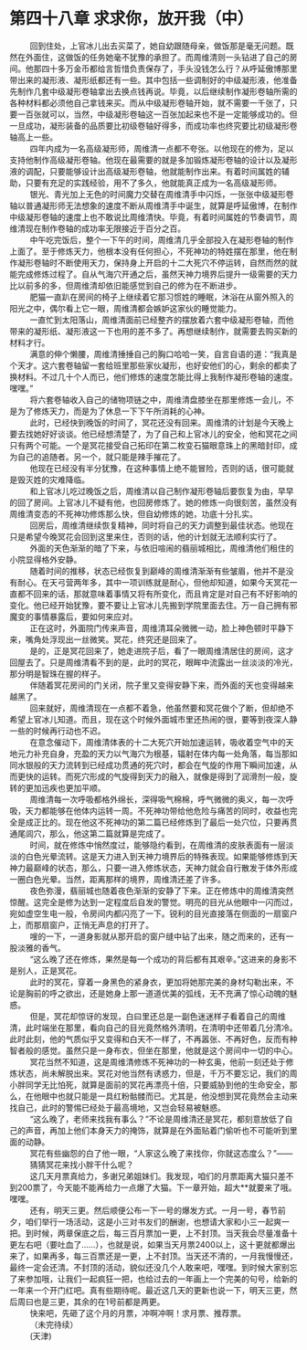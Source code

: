 <h1>第四十八章 求求你，放开我（中）</h1>
<div id="content">&nbsp&nbsp&nbsp&nbsp&nbsp&nbsp&nbsp&nbsp
 回到住处，上官冰儿出去买菜了，她自幼跟随母亲，做饭那是毫无问题。既然在外面住，这做饭的任务她毫不犹豫的承担了。而周维清则一头钻进了自己的房间。他那四十多万金币都给言哲惜负责保存了，手头没钱怎么行？从呼延傲博那里带出来的凝形液、凝形纸都还有一些。其中包括一些调制好的中级凝形液，他准备先制作几套中级凝形卷轴拿出去换点钱再说。毕竟，以后继续制作凝形卷轴所需的各种材料都必须他自己拿钱来买。而从中级凝形卷轴开始，就不需要一千张了，只要一百张就可以，当然，中级凝形卷轴这一百张加起来也不是一定能够成功的。但一旦成功，凝形装备的品质要比初级卷轴好得多，而成功率也终究要比初级凝形卷轴高上一些。
 <br/>&nbsp&nbsp&nbsp&nbsp&nbsp&nbsp&nbsp&nbsp
 四年内成为一名高级凝形师，周维清一点都不夸张。以他现在的修为，足以支持他制作高级凝形卷轴。他现在最需要的就是多加锻炼凝形卷轴的设计以及凝形液的调配，只要能够设计出高级凝形卷轴，他就能制作出来。有着时间属姓的辅助，只要有充足的实践经验，用不了多久，他就能真正成为一名高级凝形师。
 <br/>&nbsp&nbsp&nbsp&nbsp&nbsp&nbsp&nbsp&nbsp
 银光、青光加上无色的时间魔力交替在周维清手中闪烁，一张张中级凝形卷轴以普通凝形师无法想象的速度不断从周维清手中诞生，就算是呼延傲博，在制作中级凝形卷轴的速度上也不敢说比周维清快。毕竟，有着时间属姓的节奏调节，周维清现在制作卷轴的成功率无限接近于百分之百。
 <br/>&nbsp&nbsp&nbsp&nbsp&nbsp&nbsp&nbsp&nbsp
 中午吃完饭后，整个一下午的时间，周维清几乎全部投入在凝形卷轴的制作上面了。至于修炼天力，他根本没有任何担心，不死神功的特姓摆在那里，他在制作凝形卷轴时不断使用天力，保持身上开启的十二大死穴不停运转，自然而然的就能完成修炼过程了。自从气海穴开通之后，虽然天神力境界后提升一级需要的天力比以前多的多，但周维清却依旧能感觉到自己的修为在不断进步。
 <br/>&nbsp&nbsp&nbsp&nbsp&nbsp&nbsp&nbsp&nbsp
 肥猫一直趴在房间的椅子上继续着它那习惯姓的睡眠，沐浴在从窗外照入的阳光之中，偶尔看上它一眼，周维清都会嫉妒这家伙的睡觉能力。
 <br/>&nbsp&nbsp&nbsp&nbsp&nbsp&nbsp&nbsp&nbsp
 一直忙到太阳落山，周维清面前已经整齐的摆放着六套中级凝形卷轴，而他带来的凝形纸、凝形液这一下也用的差不多了。再想继续制作，就需要去购买新的材料才行。
 <br/>&nbsp&nbsp&nbsp&nbsp&nbsp&nbsp&nbsp&nbsp
 满意的伸个懒腰，周维清捶捶自己的胸口哈哈一笑，自言自语的道：“我真是个天才。这六套卷轴留一套给班里那些家伙凝形，也好安他们的心，剩余的都卖了换材料。不过几十个人而已，他们修炼的速度怎能比得上我制作凝形卷轴的速度。嘿嘿。”
 <br/>&nbsp&nbsp&nbsp&nbsp&nbsp&nbsp&nbsp&nbsp
 将六套卷轴收入自己的储物项链之中，周维清盘膝坐在那里修炼一会儿，不是为了修炼天力，而是为了休息一下下午所消耗的心神。
 <br/>&nbsp&nbsp&nbsp&nbsp&nbsp&nbsp&nbsp&nbsp
 此时，已经快到晚饭的时间了，冥花还没有回来。周维清的计划是今天晚上要去找她好好谈谈。他已经想清楚了，为了自己和上官冰儿的安全，他和冥花之间只有两个可能。一个是冥花接受自己拓印在第二枚变石猫眼意珠上的黑暗封印，成为自己的追随者。另一个，就只能是辣手摧花了。
 <br/>&nbsp&nbsp&nbsp&nbsp&nbsp&nbsp&nbsp&nbsp
 他现在已经没有半分犹豫，在这种事情上绝不能冒险，否则的话，很可能就是毁灭姓的灾难降临。
 <br/>&nbsp&nbsp&nbsp&nbsp&nbsp&nbsp&nbsp&nbsp
 和上官冰儿吃过晚饭之后，周维清以自己制作凝形卷轴后要恢复为由，早早的回了房间。上官冰儿不疑有他，也回房修炼了。她的修炼一向很刻苦，虽然没有周维清变态的不死神功修炼那么快，但自幼修炼的她，功底十分扎实。
 <br/>&nbsp&nbsp&nbsp&nbsp&nbsp&nbsp&nbsp&nbsp
 回房后，周维清继续恢复精神，同时将自己的天力调整到最佳状态。他现在只是希望今晚冥花会回到这里来住，否则的话，他的计划就无法顺利实行了。
 <br/>&nbsp&nbsp&nbsp&nbsp&nbsp&nbsp&nbsp&nbsp
 外面的天色渐渐的暗了下来，与依旧喧闹的翡丽城相比，周维清他们租住的小院显得格外安静。
 <br/>&nbsp&nbsp&nbsp&nbsp&nbsp&nbsp&nbsp&nbsp
 随着时间的推移，状态已经恢复到巅峰的周维清渐渐有些皱眉，他并不是没有耐心。在天弓营两年多，其中一项训练就是耐心，但他却知道，如果今天冥花一直都不回来的话，那就意味着事情又将有所变化，而且肯定是对自己有不好影响的变化。他已经开始犹豫，要不要让上官冰儿先搬到学院里面去住。万一自己拥有邪魔变的事情暴露后，要如何来应对。
 <br/>&nbsp&nbsp&nbsp&nbsp&nbsp&nbsp&nbsp&nbsp
 正在这时，外面院门传来声音，周维清耳朵微微一动，脸上神色顿时平静下来，嘴角处浮现出一丝微笑。冥花，终究还是回来了。
 <br/>&nbsp&nbsp&nbsp&nbsp&nbsp&nbsp&nbsp&nbsp
 是的，正是冥花回来了，她走进院子后，看了一眼周维清居住的房间，这才回屋去了。只是周维清看不到的是，此时的冥花，眼眸中流露出一丝淡淡的冷光，那分明是智珠在握的样子。
 <br/>&nbsp&nbsp&nbsp&nbsp&nbsp&nbsp&nbsp&nbsp
 伴随着冥花房间的门关闭，院子里又变得安静下来，而外面的天也变得越来越黑了。
 <br/>&nbsp&nbsp&nbsp&nbsp&nbsp&nbsp&nbsp&nbsp
 回来就好，周维清现在一点都不着急，他虽然要和冥花做个了断，但却绝不希望上官冰儿知道。而且，现在这个时候外面城市里还热闹的很，要等到夜深人静一些的时候再行动也不迟。
 <br/>&nbsp&nbsp&nbsp&nbsp&nbsp&nbsp&nbsp&nbsp
 在意念催动下，周维清体表的十二大死穴开始加速运转，吸收着空气中的天地元力补充自身，充盈的天力以气海穴为根基，辐射在体内每一处角落，每当那如同水银般的天力流转到已经成功贯通的死穴时，都会在气旋的作用下瞬间加速，从而更快的运转。而死穴形成的气旋得到天力的融入，就像是得到了润滑剂一般，旋转的更加迅疾也更加平顺。
 <br/>&nbsp&nbsp&nbsp&nbsp&nbsp&nbsp&nbsp&nbsp
 周维清每一次呼吸都格外绵长，深得吸气棉棉，呼气微微的奥义，每一次呼吸，天力都能够在他体内运转一周。不死神功带给他危险与痛苦的同时，收益也完全是成正比的。现在他这不死神功的第二篇已经修炼到了最后一处穴位，只要再贯通尾闾穴，那么，他这第二篇就算是完成了。
 <br/>&nbsp&nbsp&nbsp&nbsp&nbsp&nbsp&nbsp&nbsp
 时间，就在修炼中悄然度过，能够隐约看到，在周维清的皮肤表面有一层淡淡的白色光晕流转。这是天力进入到天神力境界后的特殊表现。如果能够修炼到天神力最巅峰的状态，那么，只要一进入修炼状态，天神力就会自行散发于体外形成一圈白色光晕。当然，距离那样的境界，周维清还差了许多。
 <br/>&nbsp&nbsp&nbsp&nbsp&nbsp&nbsp&nbsp&nbsp
 夜色弥漫，翡丽城也随着夜色渐渐的安静了下来。正在修炼中的周维清突然惊醒。这完全是修为达到一定程度后自发的警觉。明亮的目光从他眼中一闪而过，宛如虚空生电一般，令房间内都闪亮了一下。锐利的目光直接落在侧面的一扇窗户上，而那扇窗户，正悄无声息的打开了。
 <br/>&nbsp&nbsp&nbsp&nbsp&nbsp&nbsp&nbsp&nbsp
 嗖的一下，一道身影就从那开启的窗户缝中钻了出来，随之而来的，还有一股淡雅的香气。
 <br/>&nbsp&nbsp&nbsp&nbsp&nbsp&nbsp&nbsp&nbsp
 “这么晚了还在修炼，果然是每一个成功的背后都有其艰辛。”这进来的身影不是别人，正是冥花。
 <br/>&nbsp&nbsp&nbsp&nbsp&nbsp&nbsp&nbsp&nbsp
 此时的冥花，穿着一身黑色的紧身衣，更加将她那完美的身材勾勒出来，不论是胸前的呼之欲出，还是她身上那一道道优美的弧线，无不充满了惊心动魄的魅惑。
 <br/>&nbsp&nbsp&nbsp&nbsp&nbsp&nbsp&nbsp&nbsp
 但是，冥花却惊讶的发现，白曰里还总是一副色迷迷样子看着自己的周维清，此时端坐在那里，看向自己的目光竟然格外清明，在清明中还带着几分清冷。此时此刻，他的气质似乎又变得和白天不一样了，不再嚣张、不再好色，反而有种智者般的感觉。虽然只是一身布衣，但坐在那里，他就是这个房间中一切的中心。
 <br/>&nbsp&nbsp&nbsp&nbsp&nbsp&nbsp&nbsp&nbsp
 冥花当然不知道，这是周维清修炼不死神功的一种玄奥，他前一刻还处于修炼状态，尚未解脱出来。冥花对他当然有诱惑力，但是，千万不要忘记，我们的周小胖同学无比怕死，就算是面前的冥花再漂亮十倍，只要威胁到他的生命安全，那么，在他眼中也就只能是一具红粉骷髅而已。尤其是，他没想到冥花竟然会主动来找自己，此时的警惕已经处于最高境地，又岂会轻易被魅惑。
 <br/>&nbsp&nbsp&nbsp&nbsp&nbsp&nbsp&nbsp&nbsp
 “这么晚了，老师来找我有事么？”不论是周维清还是冥花，都刻意放低了自己的声音，再加上他们本身天力的掩饰，就算是在外面贴着门偷听也不可能听到里面的动静。
 <br/>&nbsp&nbsp&nbsp&nbsp&nbsp&nbsp&nbsp&nbsp
 冥花有些幽怨的白了他一眼，“人家这么晚了来找你，你就这态度么？”——
 <br/>&nbsp&nbsp&nbsp&nbsp&nbsp&nbsp&nbsp&nbsp
 猜猜冥花来找小胖干什么呢？
 <br/>&nbsp&nbsp&nbsp&nbsp&nbsp&nbsp&nbsp&nbsp
 这几天月票真给力，多谢兄弟姐妹们。我发现，咱们的月票距离大猫只差不到200票了，今天能不能再给力一点爆了大猫。下一章开始，超大**就要来了哦。嘿嘿。
 <br/>&nbsp&nbsp&nbsp&nbsp&nbsp&nbsp&nbsp&nbsp
 还有，明天三更。然后顺便公布一下一号的爆发方式。一月一号，春节前夕，咱们举行一场活动，这是小三对书友们的酬谢，也想请大家和小三一起爽一把。到时候，两章保底之后，每三百月票加一更，上不封顶。当天我会尽量准备十更左右吧（要吐血了……），也就是说，如果当天月票2400以上，这十更就都爆出来了，如果再多，每三百票还是一更，上不封顶。当天还不清的，一月我慢慢还，最终一定会还清。不封顶的活动，貌似还没几个人敢来吧，嘿嘿。到时候大家别忘了来参加哦，让我们一起疯狂一把，也给过去的一年画上一个完美的句号，给新的一年来一个开门红吧。真有些期待呢。最近这几天的更新也说一下，明天三更，然后周曰也是三更，其余的在1号前都是两更。
 <br/>&nbsp&nbsp&nbsp&nbsp&nbsp&nbsp&nbsp&nbsp
 快来吧，先砸了这个月的月票，冲啊冲啊！求月票、推荐票。
 <br/>&nbsp&nbsp&nbsp&nbsp&nbsp&nbsp&nbsp&nbsp
 （未完待续）
 <br/>&nbsp&nbsp&nbsp&nbsp&nbsp&nbsp&nbsp&nbsp
 (天津)
 <br/>&nbsp&nbsp&nbsp&nbsp&nbsp&nbsp&nbsp&nbsp
 <br/>&nbsp&nbsp&nbsp&nbsp&nbsp&nbsp&nbsp&nbsp
</div>
